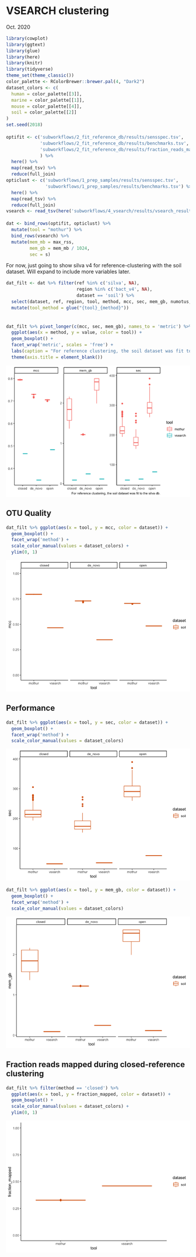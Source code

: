 VSEARCH clustering
================
Oct. 2020

``` r
library(cowplot)
library(ggtext)
library(glue)
library(here)
library(knitr)
library(tidyverse)
theme_set(theme_classic())
color_palette <- RColorBrewer::brewer.pal(4, "Dark2")
dataset_colors <- c(
  human = color_palette[[3]],
  marine = color_palette[[1]],
  mouse = color_palette[[4]],
  soil = color_palette[[2]]
)
set.seed(2018)

optifit <- c('subworkflows/2_fit_reference_db/results/sensspec.tsv',
             'subworkflows/2_fit_reference_db/results/benchmarks.tsv',
             'subworkflows/2_fit_reference_db/results/fraction_reads_mapped.tsv'
             ) %>% 
  here() %>% 
  map(read_tsv) %>%
  reduce(full_join) 
opticlust <- c('subworkflows/1_prep_samples/results/sensspec.tsv',
               'subworkflows/1_prep_samples/results/benchmarks.tsv') %>% 
  here() %>% 
  map(read_tsv) %>% 
  reduce(full_join) 
vsearch <- read_tsv(here('subworkflows/4_vsearch/results/vsearch_results.tsv'))

dat <- bind_rows(optifit, opticlust) %>% 
  mutate(tool = "mothur") %>% 
  bind_rows(vsearch) %>% 
  mutate(mem_mb = max_rss,
         mem_gb = mem_mb / 1024,
         sec = s)
```

For now, just going to show silva v4 for reference-clustering with the
soil dataset. Will expand to include more variables later.

``` r
dat_filt <- dat %>% filter(ref %in% c('silva', NA), 
                           region %in% c('bact_v4', NA),
                           dataset == 'soil') %>% 
  select(dataset, ref, region, tool, method, mcc, sec, mem_gb, numotus, fraction_mapped) %>% 
  mutate(tool_method = glue("{tool}_{method}"))


dat_filt %>% pivot_longer(c(mcc, sec, mem_gb), names_to = 'metric') %>% 
  ggplot(aes(x = method, y = value, color = tool)) +
  geom_boxplot() +
  facet_wrap('metric', scales = 'free') + 
  labs(caption = "For reference clustering, the soil dataset was fit to the silva db.") +
  theme(axis.title = element_blank())
```

![](figures/silva-soil-only-1.png)<!-- -->

## OTU Quality

``` r
dat_filt %>% ggplot(aes(x = tool, y = mcc, color = dataset)) +
  geom_boxplot() +
  facet_wrap('method') +
  scale_color_manual(values = dataset_colors) +
  ylim(0, 1)
```

![](figures/mcc-1.png)<!-- -->

## Performance

``` r
dat_filt %>% ggplot(aes(x = tool, y = sec, color = dataset)) +
  geom_boxplot() +
  facet_wrap('method') +
  scale_color_manual(values = dataset_colors)
```

![](figures/runtime-1.png)<!-- -->

``` r
dat_filt %>% ggplot(aes(x = tool, y = mem_gb, color = dataset)) +
  geom_boxplot() +
  facet_wrap('method') +
  scale_color_manual(values = dataset_colors)
```

![](figures/runtime-2.png)<!-- -->

## Fraction reads mapped during closed-reference clustering

``` r
dat_filt %>% filter(method == 'closed') %>% 
  ggplot(aes(x = tool, y = fraction_mapped, color = dataset)) +
  geom_boxplot() +
  scale_color_manual(values = dataset_colors) +
  ylim(0, 1)
```

![](figures/fraction-1.png)<!-- -->
